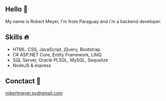 ## Hello 👋
My name is Robert Meyer, I'm from Paraguay and i'm a backend developer. 
## Skills 🔥
* HTML. CSS, JavaScript, jQuery, Bootstrap
* C# ASP.NET Core, Entity Framework, LINQ
* SQL Server, Oracle PLSQL, MySQL, Sequelize
* NodeJS & express
## Conctact 📧
robertmeyer.py@gmail.com

